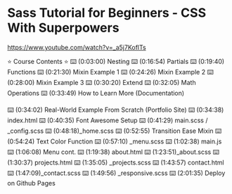 # Sass Tutorial for Beginners - CSS With Superpowers

<https://www.youtube.com/watch?v=_a5j7KoflTs>

⭐️ Course Contents ⭐️
⌨️ (0:03:00) Nesting
⌨️ (0:16:54) Partials
⌨️ (0:19:40) Functions
⌨️ (0:21:30) Mixin Example 1
⌨️ (0:24:26) Mixin Example 2
⌨️ (0:28:00) Mixin Example 3
⌨️ (0:30:20) Extend
⌨️ (0:32:05) Math Operations
⌨️ (0:33:49) How to Learn More (Documentation)

⌨️ (0:34:02) Real-World Example From Scratch (Portfolio Site)
⌨️ (0:34:38) index.html
⌨️ (0:40:35) Font Awesome Setup
⌨️ (0:41:29) main.scss / _config.scss
⌨️ (0:48:18)_home.scss
⌨️ (0:52:55) Transition Ease Mixin
⌨️ (0:54:24) Text Color Function
⌨️ (0:57:10) _menu.scss
⌨️ (1:02:38) main.js
⌨️ (1:06:08) Menu cont.
⌨️ (1:19:38) about.html
⌨️ (1:23:51)_about.scss
⌨️ (1:30:37) projects.html
⌨️ (1:35:05) _projects.scss
⌨️ (1:43:57) contact.html
⌨️ (1:47:09)_contact.scss
⌨️ (1:49:56) _responsive.scss
⌨️ (2:01:35) Deploy on Github Pages
